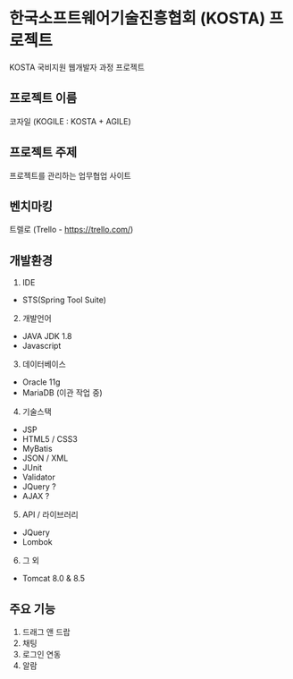 # 한국소프트웨어기술진흥협회 (KOSTA) 프로젝트
KOSTA 국비지원 웹개발자 과정 프로젝트

## 프로젝트 이름
코자일 (KOGILE : KOSTA + AGILE)

## 프로젝트 주제
프로젝트를 관리하는 업무협업 사이트

## 벤치마킹
트렐로 (Trello - https://trello.com/)

## 개발환경
1. IDE
  - STS(Spring Tool Suite)
2. 개발언어
  - JAVA JDK 1.8
  - Javascript
3. 데이터베이스
  - Oracle 11g
  - MariaDB (이관 작업 중)
4. 기술스택
  - JSP
  - HTML5 / CSS3
  - MyBatis
  - JSON / XML
  - JUnit
  - Validator
  - JQuery ?
  - AJAX ?
5. API / 라이브러리
  - JQuery
  - Lombok
6. 그 외
  - Tomcat 8.0 & 8.5

## 주요 기능
1. 드래그 앤 드랍
2. 채팅
3. 로그인 연동
4. 알람
